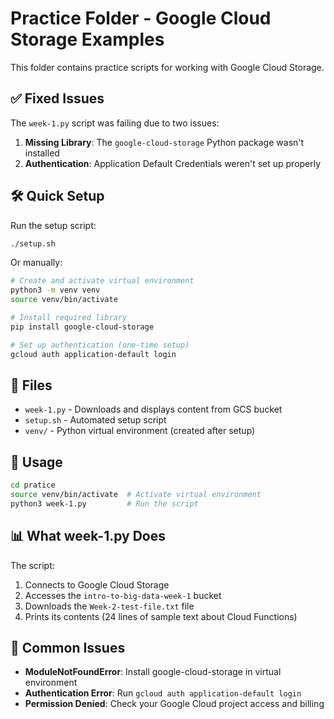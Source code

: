# Practice Folder - Google Cloud Storage Examples

This folder contains practice scripts for working with Google Cloud Storage.

## ✅ Fixed Issues

The `week-1.py` script was failing due to two issues:

1. **Missing Library**: The `google-cloud-storage` Python package wasn't installed
2. **Authentication**: Application Default Credentials weren't set up properly

## 🛠️ Quick Setup

Run the setup script:
```bash
./setup.sh
```

Or manually:
```bash
# Create and activate virtual environment
python3 -m venv venv
source venv/bin/activate

# Install required library
pip install google-cloud-storage

# Set up authentication (one-time setup)
gcloud auth application-default login
```

## 📝 Files

- `week-1.py` - Downloads and displays content from GCS bucket
- `setup.sh` - Automated setup script
- `venv/` - Python virtual environment (created after setup)

## 🚀 Usage

```bash
cd pratice
source venv/bin/activate  # Activate virtual environment
python3 week-1.py         # Run the script
```

## 📊 What week-1.py Does

The script:
1. Connects to Google Cloud Storage
2. Accesses the `intro-to-big-data-week-1` bucket
3. Downloads the `Week-2-test-file.txt` file
4. Prints its contents (24 lines of sample text about Cloud Functions)

## 🐛 Common Issues

- **ModuleNotFoundError**: Install google-cloud-storage in virtual environment
- **Authentication Error**: Run `gcloud auth application-default login`
- **Permission Denied**: Check your Google Cloud project access and billing 